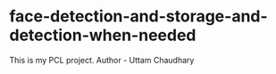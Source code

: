 # face-detection-and-storage-and-detection-when-needed
This is my PCL project.
Author - Uttam Chaudhary
